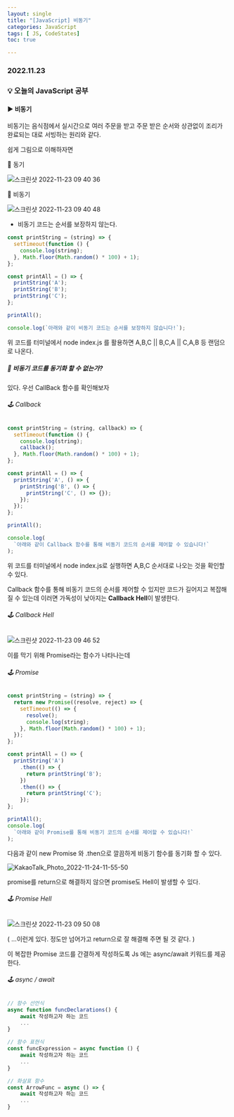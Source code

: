 ```yaml
---
layout: single
title: "[JavaScript] 비동기"
categories: JavaScript
tags: [ JS, CodeStates]
toc: true

---
```


### 2022.11.23

### 💡  오늘의 JavaScript 공부 

#### ▶️ 비동기

비동기는 음식점에서 실시간으로 여러 주문을 받고 주문 받은 순서와 상관없이 조리가 완료되는 대로 서빙하는 원리와 같다. 

쉽게 그림으로 이해하자면 

📌 동기

![스크린샷 2022-11-23 09 40 36](https://user-images.githubusercontent.com/104547038/203448680-c8a73e57-2ef2-46d3-92f3-b4d191f197f2.png)

📌 비동기

![스크린샷 2022-11-23 09 40 48](https://user-images.githubusercontent.com/104547038/203448693-109e3df5-6715-4ad7-ba64-4c21525ced90.png)

* 비동기 코드는 순서를 보장하지 않는다. 

```js
const printString = (string) => {
  setTimeout(function () {
    console.log(string);
  }, Math.floor(Math.random() * 100) + 1);
};

const printAll = () => {
  printString('A');
  printString('B');
  printString('C');
};

printAll();

console.log(`아래와 같이 비동기 코드는 순서를 보장하지 않습니다!`);
```

위 코드를 터미널에서 node index.js 를 활용하면 A,B,C || B,C,A || C,A,B 등 랜덤으로 나온다. 

##### 📌 비동기 코드를 동기화 할 수 없는가? 

있다. 우선 CallBack 함수를 확인해보자 

###### 🕹 Callback

```js
const printString = (string, callback) => {
  setTimeout(function () {
    console.log(string);
    callback();
  }, Math.floor(Math.random() * 100) + 1);
};

const printAll = () => {
  printString('A', () => {
    printString('B', () => {
      printString('C', () => {});
    });
  });
};

printAll();

console.log(
  `아래와 같이 Callback 함수를 통해 비동기 코드의 순서를 제어할 수 있습니다!`
);
```

위 코드를 터미널에서 node index.js로 실행하면 A,B,C 순서대로 나오는 것을 확인할 수 있다. 

Callback 함수를 통해 비동기 코드의 순서를 제어할 수 있지만 코드가 길어지고 복잡해질 수 있는데 이러면 가독성이 낮아지는 **Callback Hell**이 발생한다. 

###### 🕹 Callback Hell

![스크린샷 2022-11-23 09 46 52](https://user-images.githubusercontent.com/104547038/203449282-386f6b64-a71a-4d74-a59e-a44f44be73d7.png)

이를 막기 위해 Promise라는 함수가 나타나는데 

###### 🕹 Promise

```js
const printString = (string) => {
  return new Promise((resolve, reject) => {
    setTimeout(() => {
      resolve();
      console.log(string);
    }, Math.floor(Math.random() * 100) + 1);
  });
};

const printAll = () => {
  printString('A')
    .then(() => {
      return printString('B');
    })
    .then(() => {
      return printString('C');
    });
};

printAll();
console.log(
  `아래와 같이 Promise를 통해 비동기 코드의 순서를 제어할 수 있습니다!`
);
```

다음과 같이 new Promise 와 .then으로 깔끔하게 비동기 함수를 동기화 할 수 있다. 

![KakaoTalk_Photo_2022-11-24-11-55-50](https://user-images.githubusercontent.com/104547038/203683927-0cd44549-d745-494c-9240-8fb7db8baf86.jpeg)

promise를 return으로 해결하지 않으면 promise도 Hell이 발생할 수 있다. 

###### 🕹 Promise Hell

![스크린샷 2022-11-23 09 50 08](https://user-images.githubusercontent.com/104547038/203449628-4a0f440a-64e6-4f02-a7ed-28784f31de24.png)

( ...이런게 있다. 정도만 넘어가고 return으로 잘 해결해 주면 될 것 같다. )

이 복잡한 Promise 코드를 간결하게 작성하도록 Js 에는 async/await 키워드를 제공한다. 

###### 🕹 async / await

```js
// 함수 선언식
async function funcDeclarations() {
	await 작성하고자 하는 코드
	...
}

// 함수 표현식
const funcExpression = async function () {
	await 작성하고자 하는 코드
	...
}

// 화살표 함수
const ArrowFunc = async () => {
	await 작성하고자 하는 코드
	...
}
```

